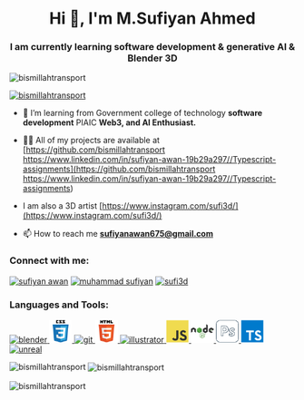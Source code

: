 <h1 align="center">Hi 👋, I'm M.Sufiyan Ahmed</h1>
<h3 align="center">I am currently learning software development & generative AI & Blender 3D </h3>

<p align="left"> <img src="https://komarev.com/ghpvc/?username=bismillahtransport&label=Profile%20views&color=0e75b6&style=flat" alt="bismillahtransport" /> </p>

<p align="left"> <a href="https://github.com/ryo-ma/github-profile-trophy"><img src="https://github-profile-trophy.vercel.app/?username=bismillahtransport" alt="bismillahtransport" /></a> </p>

- 🔭 I’m learning from Government college of technology **software development** PIAIC **Web3, and AI Enthusiast.**

- 👨‍💻 All of my projects are available at [https://github.com/bismillahtransport https://www.linkedin.com/in/sufiyan-awan-19b29a297//Typescript-assignments](https://github.com/bismillahtransport https://www.linkedin.com/in/sufiyan-awan-19b29a297//Typescript-assignments)

- I am also a 3D artist [https://www.instagram.com/sufi3d/](https://www.instagram.com/sufi3d/)

- 📫 How to reach me **sufiyanawan675@gmail.com**

<h3 align="left">Connect with me:</h3>
<p align="left">
<a href="https://linkedin.com/in/sufiyan awan" target="blank"><img align="center" src="https://raw.githubusercontent.com/rahuldkjain/github-profile-readme-generator/master/src/images/icons/Social/linked-in-alt.svg" alt="sufiyan awan" height="30" width="40" /></a>
<a href="https://fb.com/muhammad sufiyan" target="blank"><img align="center" src="https://raw.githubusercontent.com/rahuldkjain/github-profile-readme-generator/master/src/images/icons/Social/facebook.svg" alt="muhammad sufiyan" height="30" width="40" /></a>
<a href="https://instagram.com/sufi3d" target="blank"><img align="center" src="https://raw.githubusercontent.com/rahuldkjain/github-profile-readme-generator/master/src/images/icons/Social/instagram.svg" alt="sufi3d" height="30" width="40" /></a>
</p>

<h3 align="left">Languages and Tools:</h3>
<p align="left"> <a href="https://www.blender.org/" target="_blank" rel="noreferrer"> <img src="https://download.blender.org/branding/community/blender_community_badge_white.svg" alt="blender" width="40" height="40"/> </a> <a href="https://www.w3schools.com/css/" target="_blank" rel="noreferrer"> <img src="https://raw.githubusercontent.com/devicons/devicon/master/icons/css3/css3-original-wordmark.svg" alt="css3" width="40" height="40"/> </a> <a href="https://git-scm.com/" target="_blank" rel="noreferrer"> <img src="https://www.vectorlogo.zone/logos/git-scm/git-scm-icon.svg" alt="git" width="40" height="40"/> </a> <a href="https://www.w3.org/html/" target="_blank" rel="noreferrer"> <img src="https://raw.githubusercontent.com/devicons/devicon/master/icons/html5/html5-original-wordmark.svg" alt="html5" width="40" height="40"/> </a> <a href="https://www.adobe.com/in/products/illustrator.html" target="_blank" rel="noreferrer"> <img src="https://www.vectorlogo.zone/logos/adobe_illustrator/adobe_illustrator-icon.svg" alt="illustrator" width="40" height="40"/> </a> <a href="https://developer.mozilla.org/en-US/docs/Web/JavaScript" target="_blank" rel="noreferrer"> <img src="https://raw.githubusercontent.com/devicons/devicon/master/icons/javascript/javascript-original.svg" alt="javascript" width="40" height="40"/> </a> <a href="https://nodejs.org" target="_blank" rel="noreferrer"> <img src="https://raw.githubusercontent.com/devicons/devicon/master/icons/nodejs/nodejs-original-wordmark.svg" alt="nodejs" width="40" height="40"/> </a> <a href="https://www.photoshop.com/en" target="_blank" rel="noreferrer"> <img src="https://raw.githubusercontent.com/devicons/devicon/master/icons/photoshop/photoshop-line.svg" alt="photoshop" width="40" height="40"/> </a> <a href="https://www.typescriptlang.org/" target="_blank" rel="noreferrer"> <img src="https://raw.githubusercontent.com/devicons/devicon/master/icons/typescript/typescript-original.svg" alt="typescript" width="40" height="40"/> </a> <a href="https://unrealengine.com/" target="_blank" rel="noreferrer"> <img src="https://raw.githubusercontent.com/kenangundogan/fontisto/036b7eca71aab1bef8e6a0518f7329f13ed62f6b/icons/svg/brand/unreal-engine.svg" alt="unreal" width="40" height="40"/> </a> </p>

<p><img align="left" src="https://github-readme-stats.vercel.app/api/top-langs?username=bismillahtransport&show_icons=true&locale=en&layout=compact" alt="bismillahtransport" /></p>

<p>&nbsp;<img align="center" src="https://github-readme-stats.vercel.app/api?username=bismillahtransport&show_icons=true&locale=en" alt="bismillahtransport" /></p>

<p><img align="center" src="https://github-readme-streak-stats.herokuapp.com/?user=bismillahtransport&" alt="bismillahtransport" /></p>
